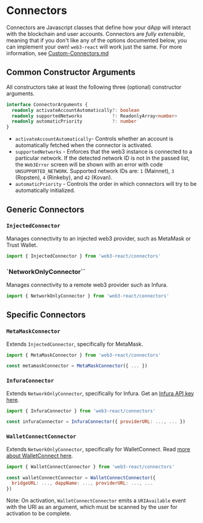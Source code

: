 # Connectors

Connectors are Javascript classes that define how your dApp will interact with the blockchain and user accounts. Connectors are _fully extensible_, meaning that if you don't like any of the options documented below, you can implement your own! `web3-react` will work just the same. For more information, see [Custom-Connectors.md](./Custom-Connectors.md)

## Common Constructor Arguments

All constructors take at least the following three (optional) constructor arguments.

```typescript
interface ConnectorArguments {
  readonly activateAccountAutomatically?: boolean
  readonly supportedNetworks           ?: ReadonlyArray<number>
  readonly automaticPriority           ?: number
}
```

- `activateAccountAutomatically`- Controls whether an account is automatically fetched when the connector is activated.
- `supportedNetworks` - Enforces that the web3 instance is connected to a particular network. If the detected network ID is not in the passed list, the `Web3Error` screen will be shown with an error with code `UNSUPPORTED_NETWORK`. Supported network IDs are: `1` (Mainnet), `3` (Ropsten), `4` (Rinkeby), and `42` (Kovan).
- `automaticPriority` - Controls the order in which connectors will try to be automatically initialized.

## Generic Connectors
### `InjectedConnector`
Manages connectivity to an injected web3 provider, such as MetaMask or Trust Wallet.

```javascript
import { InjectedConnector } from 'web3-react/connectors'
```

### `NetworkOnlyConnector``
Manages connectivity to a remote web3 provider such as Infura.

```javascript
import { NetworkOnlyConnector } from 'web3-react/connectors'
```

## Specific Connectors
### `MetaMaskConnector`
Extends `InjectedConnector`, specifically for MetaMask.

```javascript
import { MetaMaskConnector } from 'web3-react/connectors'

const metamaskConnector = MetaMaskConnector({ ... })
```

### `InfuraConnector`
Extends `NetworkOnlyConnector`, specifically for Infura. Get an [Infura API key here](https://infura.io/).

```javascript
import { InfuraConnector } from 'web3-react/connectors'

const infuraConnector = InfuraConnector({ providerURL: ..., ... })
```

### `WalletConnectConnector`
Extends `NetworkOnlyConnector`, specifically for WalletConnect. Read [more about WalletConnect here](https://docs.walletconnect.org/).

```javascript
import { WalletConnectConnector } from 'web3-react/connectors'

const walletConnectConnector = WalletConnectConnector({
  bridgeURL: ..., dappName: ..., providerURL: ..., ...
})
```

Note: On activation, `WalletConnectConnector` emits a `URIAvailable` event with the URI as an argument, which must be scanned by the user for activation to be complete.
